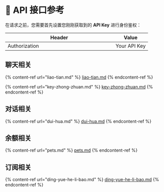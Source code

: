 # 📖 API 接口参考

在请求之前，您需要首先设置您刚刚获取到的 **API Key** 进行身份鉴权：

<table><thead><tr><th width="332.5">Header</th><th>Value</th></tr></thead><tbody><tr><td>Authorization</td><td>Your API Key</td></tr></tbody></table>

## 聊天相关

{% content-ref url="liao-tian.md" %}
[liao-tian.md](liao-tian.md)
{% endcontent-ref %}

{% content-ref url="key-zhong-zhuan.md" %}
[key-zhong-zhuan.md](key-zhong-zhuan.md)
{% endcontent-ref %}

## 对话相关

{% content-ref url="dui-hua.md" %}
[dui-hua.md](dui-hua.md)
{% endcontent-ref %}

## 余额相关

{% content-ref url="pets.md" %}
[pets.md](pets.md)
{% endcontent-ref %}

## 订阅相关

{% content-ref url="ding-yue-he-li-bao.md" %}
[ding-yue-he-li-bao.md](ding-yue-he-li-bao.md)
{% endcontent-ref %}

